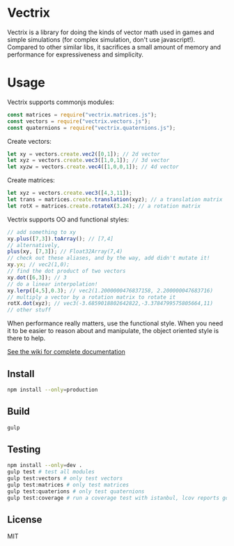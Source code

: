 Vectrix
=======
Vectrix is a library for doing the kinds of vector math used in games and simple simulations (for complex simulation, don't use javascript!). Compared to other similar libs, it sacrifices a small amount of memory and performance for expressiveness and simplicity.

Usage
=====
Vectrix supports commonjs modules:
```javascript
const matrices = require("vectrix.matrices.js");
const vectors = require("vectrix.vectors.js");
const quaternions = require("vectrix.quaternions.js");
```

Create vectors:
```javascript
let xy = vectors.create.vec2([0,1]); // 2d vector
let xyz = vectors.create.vec3([1,0,1]); // 3d vector
let xyzw = vectors.create.vec4([1,0,0,1]); // 4d vector
```

Create matrices:
```javascript
let xyz = vectors.create.vec3([4,3,11]);
let trans = matrices.create.translation(xyz); // a translation matrix
let rotX = matrices.create.rotateX(3.24); // a rotation matrix
```

Vectrix supports OO and functional styles:
```javascript
// add something to xy
xy.plus([7,3]).toArray(); // [7,4]
// alternatively,
plus(xy, [7,3]); // Float32Array(7,4)
// check out these aliases, and by the way, add didn't mutate it!
xy.yx; // vec2(1,0);
// find the dot product of two vectors
xy.dot([6,3]); // 3
// do a linear interpolation!
xy.lerp([4,5],0.3); // vec2(1.2000000476837158, 2.200000047683716)
// multiply a vector by a rotation matrix to rotate it
rotX.dot(xyz); // vec3(-3.6859018802642822,-3.3784799575805664,11)
// other stuff
```
When performance really matters, use the functional style. When you need it to be easier to reason about and manipulate, the object oriented style is there to help.

[See the wiki for complete documentation](https://github.com/nphyx/vectrix/wiki)

Install
-------
```bash
npm install --only=production
```

Build
-----
```bash
gulp
```

Testing
-------
```bash
npm install --only=dev .
gulp test # test all modules
gulp test:vectors # only test vectors
gulp test:matrices # only test matrices
gulp test:quaterions # only test quaternions 
gulp test:coverage # run a coverage test with istanbul, lcov reports go in /coverage
```

License
-------
MIT
